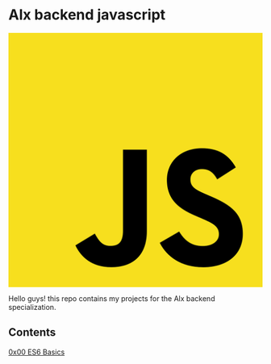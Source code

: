# Alx backend javascript

<img align=center src='img/javascript-736400_1280.png'></img>

Hello guys! this repo contains my projects for the Alx backend specialization.

## Contents

<a href='0x00-ES6_basic/'>0x00 ES6 Basics</a>